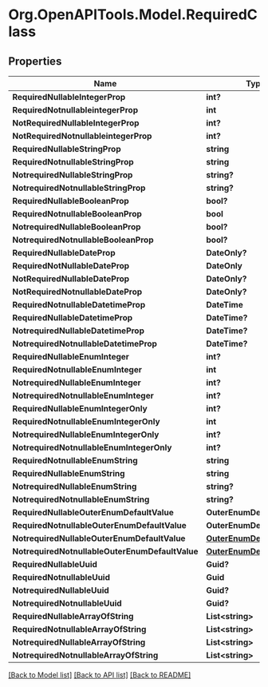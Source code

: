 # Org.OpenAPITools.Model.RequiredClass

## Properties

Name | Type | Description | Notes
------------ | ------------- | ------------- | -------------
**RequiredNullableIntegerProp** | **int?** |  | 
**RequiredNotnullableintegerProp** | **int** |  | 
**NotRequiredNullableIntegerProp** | **int?** |  | [optional] 
**NotRequiredNotnullableintegerProp** | **int?** |  | [optional] 
**RequiredNullableStringProp** | **string** |  | 
**RequiredNotnullableStringProp** | **string** |  | 
**NotrequiredNullableStringProp** | **string?** |  | [optional] 
**NotrequiredNotnullableStringProp** | **string?** |  | [optional] 
**RequiredNullableBooleanProp** | **bool?** |  | 
**RequiredNotnullableBooleanProp** | **bool** |  | 
**NotrequiredNullableBooleanProp** | **bool?** |  | [optional] 
**NotrequiredNotnullableBooleanProp** | **bool?** |  | [optional] 
**RequiredNullableDateProp** | **DateOnly?** |  | 
**RequiredNotNullableDateProp** | **DateOnly** |  | 
**NotRequiredNullableDateProp** | **DateOnly?** |  | [optional] 
**NotRequiredNotnullableDateProp** | **DateOnly?** |  | [optional] 
**RequiredNotnullableDatetimeProp** | **DateTime** |  | 
**RequiredNullableDatetimeProp** | **DateTime?** |  | 
**NotrequiredNullableDatetimeProp** | **DateTime?** |  | [optional] 
**NotrequiredNotnullableDatetimeProp** | **DateTime?** |  | [optional] 
**RequiredNullableEnumInteger** | **int?** |  | 
**RequiredNotnullableEnumInteger** | **int** |  | 
**NotrequiredNullableEnumInteger** | **int?** |  | [optional] 
**NotrequiredNotnullableEnumInteger** | **int?** |  | [optional] 
**RequiredNullableEnumIntegerOnly** | **int?** |  | 
**RequiredNotnullableEnumIntegerOnly** | **int** |  | 
**NotrequiredNullableEnumIntegerOnly** | **int?** |  | [optional] 
**NotrequiredNotnullableEnumIntegerOnly** | **int?** |  | [optional] 
**RequiredNotnullableEnumString** | **string** |  | 
**RequiredNullableEnumString** | **string** |  | 
**NotrequiredNullableEnumString** | **string?** |  | [optional] 
**NotrequiredNotnullableEnumString** | **string?** |  | [optional] 
**RequiredNullableOuterEnumDefaultValue** | **OuterEnumDefaultValue** |  | 
**RequiredNotnullableOuterEnumDefaultValue** | **OuterEnumDefaultValue** |  | 
**NotrequiredNullableOuterEnumDefaultValue** | [**OuterEnumDefaultValue?**](OuterEnumDefaultValue.md) |  | [optional] 
**NotrequiredNotnullableOuterEnumDefaultValue** | [**OuterEnumDefaultValue?**](OuterEnumDefaultValue.md) |  | [optional] 
**RequiredNullableUuid** | **Guid?** |  | 
**RequiredNotnullableUuid** | **Guid** |  | 
**NotrequiredNullableUuid** | **Guid?** |  | [optional] 
**NotrequiredNotnullableUuid** | **Guid?** |  | [optional] 
**RequiredNullableArrayOfString** | **List&lt;string&gt;** |  | 
**RequiredNotnullableArrayOfString** | **List&lt;string&gt;** |  | 
**NotrequiredNullableArrayOfString** | **List&lt;string&gt;** |  | [optional] 
**NotrequiredNotnullableArrayOfString** | **List&lt;string&gt;** |  | [optional] 

[[Back to Model list]](../README.md#documentation-for-models) [[Back to API list]](../README.md#documentation-for-api-endpoints) [[Back to README]](../README.md)

